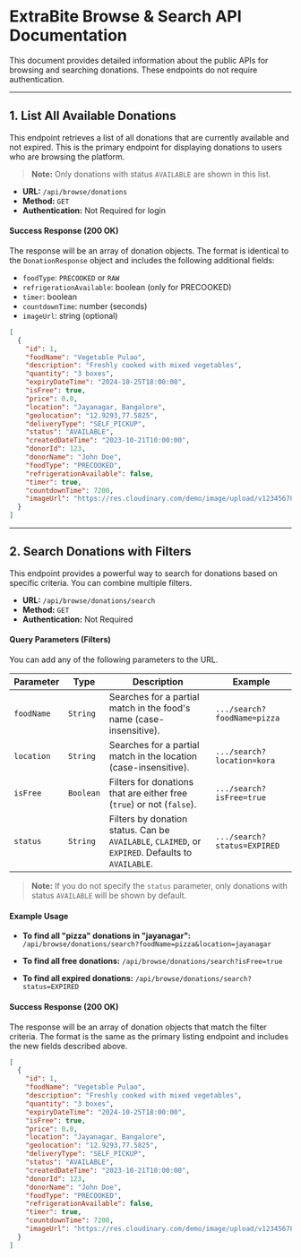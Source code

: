# ExtraBite Browse & Search API Documentation

This document provides detailed information about the public APIs for browsing and searching donations. These endpoints do not require authentication.

---

## 1. List All Available Donations

This endpoint retrieves a list of all donations that are currently available and not expired. This is the primary endpoint for displaying donations to users who are browsing the platform.

> **Note:** Only donations with status `AVAILABLE` are shown in this list.

- **URL:** `/api/browse/donations`
- **Method:** `GET`
- **Authentication:** Not Required for login

#### Success Response (200 OK)

The response will be an array of donation objects. The format is identical to the `DonationResponse` object and includes the following additional fields:

- `foodType`: `PRECOOKED` or `RAW`
- `refrigerationAvailable`: boolean (only for PRECOOKED)
- `timer`: boolean
- `countdownTime`: number (seconds)
- `imageUrl`: string (optional)

```json
[
  {
    "id": 1,
    "foodName": "Vegetable Pulao",
    "description": "Freshly cooked with mixed vegetables",
    "quantity": "3 boxes",
    "expiryDateTime": "2024-10-25T18:00:00",
    "isFree": true,
    "price": 0.0,
    "location": "Jayanagar, Bangalore",
    "geolocation": "12.9293,77.5825",
    "deliveryType": "SELF_PICKUP",
    "status": "AVAILABLE",
    "createdDateTime": "2023-10-21T10:00:00",
    "donorId": 123,
    "donorName": "John Doe",
    "foodType": "PRECOOKED",
    "refrigerationAvailable": false,
    "timer": true,
    "countdownTime": 7200,
    "imageUrl": "https://res.cloudinary.com/demo/image/upload/v1234567890/pulao.jpg"
  }
]
```

---

## 2. Search Donations with Filters

This endpoint provides a powerful way to search for donations based on specific criteria. You can combine multiple filters.

- **URL:** `/api/browse/donations/search`
- **Method:** `GET`
- **Authentication:** Not Required

#### Query Parameters (Filters)

You can add any of the following parameters to the URL.

| Parameter  | Type      | Description                                                                                       | Example                     |
| ---------- | --------- | ------------------------------------------------------------------------------------------------- | --------------------------- |
| `foodName` | `String`  | Searches for a partial match in the food's name (case-insensitive).                               | `.../search?foodName=pizza` |
| `location` | `String`  | Searches for a partial match in the location (case-insensitive).                                  | `.../search?location=kora`  |
| `isFree`   | `Boolean` | Filters for donations that are either free (`true`) or not (`false`).                             | `.../search?isFree=true`    |
| `status`   | `String`  | Filters by donation status. Can be `AVAILABLE`, `CLAIMED`, or `EXPIRED`. Defaults to `AVAILABLE`. | `.../search?status=EXPIRED` |

> **Note:** If you do not specify the `status` parameter, only donations with status `AVAILABLE` will be shown by default.

#### Example Usage

- **To find all "pizza" donations in "jayanagar":**
  `/api/browse/donations/search?foodName=pizza&location=jayanagar`

- **To find all free donations:**
  `/api/browse/donations/search?isFree=true`

- **To find all expired donations:**
  `/api/browse/donations/search?status=EXPIRED`

#### Success Response (200 OK)

The response will be an array of donation objects that match the filter criteria. The format is the same as the primary listing endpoint and includes the new fields described above.

```json
[
  {
    "id": 1,
    "foodName": "Vegetable Pulao",
    "description": "Freshly cooked with mixed vegetables",
    "quantity": "3 boxes",
    "expiryDateTime": "2024-10-25T18:00:00",
    "isFree": true,
    "price": 0.0,
    "location": "Jayanagar, Bangalore",
    "geolocation": "12.9293,77.5825",
    "deliveryType": "SELF_PICKUP",
    "status": "AVAILABLE",
    "createdDateTime": "2023-10-21T10:00:00",
    "donorId": 123,
    "donorName": "John Doe",
    "foodType": "PRECOOKED",
    "refrigerationAvailable": false,
    "timer": true,
    "countdownTime": 7200,
    "imageUrl": "https://res.cloudinary.com/demo/image/upload/v1234567890/pulao.jpg"
  }
]
```
